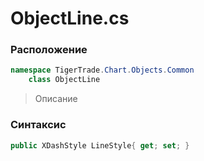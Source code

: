 
# ObjectLine.cs
### Расположение
```csharp
namespace TigerTrade.Chart.Objects.Common  
    class ObjectLine
```

> Описание

### Синтаксис
```csharp
public XDashStyle LineStyle{ get; set; }
```
